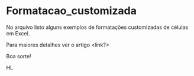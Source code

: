 # Formatacao_customizada

No arquivo listo alguns exemplos de formatações customizadas de células em Excel.

Para maiores detalhes ver o artigo <link?>

Boa sorte!

HL
